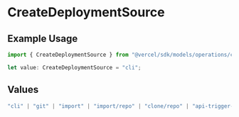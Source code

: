 # CreateDeploymentSource

## Example Usage

```typescript
import { CreateDeploymentSource } from "@vercel/sdk/models/operations/createdeployment.js";

let value: CreateDeploymentSource = "cli";
```

## Values

```typescript
"cli" | "git" | "import" | "import/repo" | "clone/repo" | "api-trigger-git-deploy" | "redeploy" | "v0-web"
```